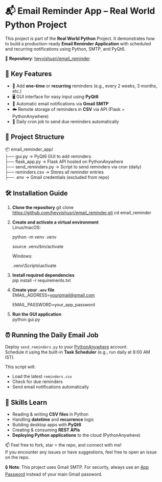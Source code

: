 # 📬 Email Reminder App – Real World Python Project

This project is part of the **Real World Python** Project. It demonstrates how to build a production-ready **Email Reminder Application** with scheduled and recurring notifications using Python, SMTP, and PyQt6.

🔗 **Repository**: [heyvishusri/email_reminder](https://github.com/heyvishusri/email_reminder)

## 🚀 Key Features
- 📅 Add **one-time** or **recurring** reminders (e.g., every 2 weeks, 3 months, etc.)
- 🖥️ GUI interface for easy input using **PyQt6**
- 📧 Automatic email notifications via **Gmail SMTP**
- ☁️ Remote storage of reminders in **CSV** via API (Flask + PythonAnywhere)
- 🔁 Daily cron job to send due reminders automatically

## 📁 Project Structure
📦 email_reminder_app/  
├── gui.py              → PyQt6 GUI to add reminders  
├── flask_app.py        → Flask API hosted on PythonAnywhere  
├── send_reminders.py   → Script to send reminders via cron (daily)  
├── reminders.csv       → Stores all reminder entries  
├── .env                → Gmail credentials (excluded from repo)

## 🛠️ Installation Guide

1. **Clone the repository**
   git clone https://github.com/heyvishusri/email_reminder.git
   cd email_reminder

3. **Create and activate a virtual environment**  
   Linux/macOS:
   
   python -m venv .venv
   
   source .venv/bin/activate

   Windows:
   
   .venv\Scripts\activate


3. **Install required dependencies**  
   pip install -r requirements.txt


4. **Create your `.env` file**  
   EMAIL_ADDRESS=yourgmail@gmail.com
   
   EMAIL_PASSWORD=your_app_password


6. **Run the GUI application**  
   python gui.py



## ⏰ Running the Daily Email Job

Deploy `send_reminders.py` to your [PythonAnywhere](https://www.pythonanywhere.com/) account.  
Schedule it using the built-in **Task Scheduler** (e.g., run daily at 8:00 AM IST).

This script will:
- Load the latest `reminders.csv`
- Check for due reminders
- Send email notifications automatically

## 🧠 Skills Learn

- Reading & writing **CSV files** in Python  
- Handling **datetime** and **recurrence** logic  
- Building desktop apps with **PyQt6**  
- Creating & consuming **REST APIs**  
- **Deploying Python applications** to the cloud (PythonAnywhere)

📫 Feel free to fork, star ⭐ the repo, and connect with me!  
If you encounter any issues or have suggestions, feel free to open an issue on the repo.

🔒 **Note**: This project uses Gmail SMTP. For security, always use an [App Password](https://support.google.com/accounts/answer/185833) instead of your main Gmail password.



